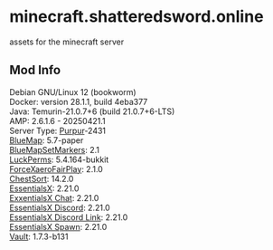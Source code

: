 # minecraft.shatteredsword.online
assets for the minecraft server

## Mod Info  
Debian GNU/Linux 12 (bookworm)  
Docker: version 28.1.1, build 4eba377  
Java: Temurin-21.0.7+6 (build 21.0.7+6-LTS)  
AMP: 2.6.1.6 - 20250421.1  
Server Type: [Purpur](https://purpurmc.org/download/purpur)-2431  
[BlueMap](https://github.com/BlueMap-Minecraft/BlueMap/releases): 5.7-paper  
[BlueMapSetMarkers](https://github.com/YDHusky/BlueMapSetMarkers/releases): 2.1  
[LuckPerms](https://luckperms.net/download): 5.4.164-bukkit  
[ForceXaeroFairPlay](https://github.com/Alfie51m/ForceXaeroFairPlay/releases): 2.1.0  
[ChestSort](https://www.spigotmc.org/resources/chestsort-api.59773/): 14.2.0  
[EssentialsX](https://essentialsx.net/downloads.html): 2.21.0  
[ExxentialsX Chat](https://essentialsx.net/downloads.html): 2.21.0  
[EssentialsX Discord](https://essentialsx.net/downloads.html): 2.21.0  
[EssentialsX Discord Link](https://essentialsx.net/downloads.html): 2.21.0  
[EssentialsX Spawn](https://essentialsx.net/downloads.html): 2.21.0  
[Vault](https://github.com/MilkBowl/Vault/releases): 1.7.3-b131  
